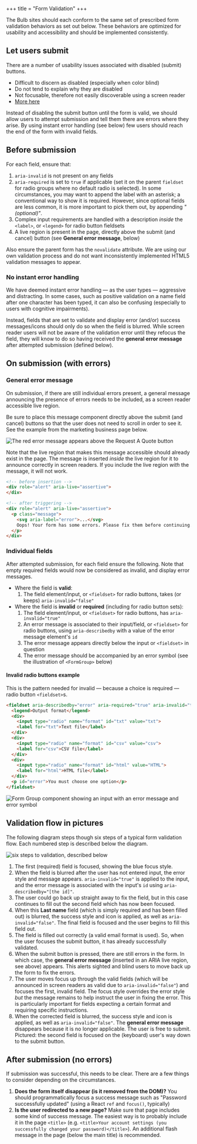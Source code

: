 +++
title = "Form Validation"
+++

The Bulb sites should each conform to the same set of prescribed form validation behaviors as set out below. These behaviors are optimized for usability and accessibility and should be implemented consistently.

## Let users submit

There are a number of usability issues associated with disabled (submit) buttons.

* Difficult to discern as disabled (especially when color blind)
* Do not tend to explain why they are disabled
* Not focusable, therefore not easily discoverable using a screen reader
* [More here](https://axesslab.com/disabled-buttons-suck/)

Instead of disabling the submit button until the form is valid, we should allow users to attempt submission and tell them there are errors where they arise. By using instant error handling (see below) few users should reach the end of the form with invalid fields.

## Before submission

For each field, ensure that:

1. `aria-invalid` is not present on any fields
2. `aria-required` is set to `true` if applicable (set it on the parent `fieldset` for radio groups where no default radio is selected). In some circumstances, you may want to append the label with an asterisk; a conventional way to show it is required. However, since optional fields are less common, it is more important to pick them out, by appending _"(optional)"_.
3. Complex input requirements are handled with a description _inside_ the `<label>`, or `<legend>` for radio button fieldsets
4. A live region is present in the page, directly above the submit (and cancel) button (see **General error message**, below)

Also ensure the parent form has the `novalidate` attribute. We are using our own validation process and do not want inconsistently implemented HTML5 validation messages to appear.

### No instant error handling

We have deemed instant error handling — as the user types — aggressive and distracting. In some cases, such as positive validation on a name field after one character has been typed, it can also be confusing (especially to users with cognitive impairments).

Instead, fields that are set to validate and display error (and/or) success messages/icons should only do so when the field is blurred. While screen reader users will not be aware of the validation error until they refocus the field, they will know to do so having received the **general error message** after attempted submission (defined below).

## On submission (with errors)

### General error message

On submission, if there are still individual errors present, a general message announcing the presence of errors needs to be included, as a screen reader accessible live region.

Be sure to place this message component directly above the submit (and cancel) buttons so that the user does not need to scroll in order to see it. See the example from the marketing business page below.

![The red error message appears above the Request A Quote button](/images/general-error.png)

Note that the live region that makes this message accessible should already exist in the page. The message is inserted _inside_ the live region for it to announce correctly in screen readers. If you include the live region _with_ the message, it will not work.

```html
<!-- before insertion -->
<div role="alert" aria-live="assertive">
</div>

<!-- after triggering -->
<div role="alert" aria-live="assertive">
  <p class="message">
    <svg aria-label="error">...</svg>
    Oops! Your form has some errors. Please fix them before continuing.
  </p>
</div>
```

### Individual fields

After attempted submission, for each field ensure the following. Note that empty required fields would now be considered as invalid, and display error messages.

* Where the field is **valid**:
    1. The field element/input, or `<fieldset>` for radio buttons, takes (or keeps) `aria-invalid="false"`
* Where the field is **invalid** or **required** (including for radio button sets):
    1. The field element/input, or `<fieldset>` for radio buttons, has `aria-invalid="true"`
    2. An error message is associated to their input/field, or `<fieldset>` for radio buttons, using `aria-describedby` with a value of the error message element's `id`
    3. The error message appears directly below the input or `<fieldset>` in question
    4. The error message should be accompanied by an error symbol (see the illustration of `<FormGroup>` below)

#### Invalid radio buttons example

This is the pattern needed for invalid — because a choice is required — radio button `<fieldset>`s.

```html
<fieldset aria-describedby="error" aria-required="true" aria-invalid="true">
  <legend>Output format</legend>
  <div>
    <input type="radio" name="format" id="txt" value="txt">
    <label for="txt">Text file</label>
  </div>
  <div>
    <input type="radio" name="format" id="csv" value="csv">
    <label for="csv">CSV file</label>
  </div>
  <div>
    <input type="radio" name="format" id="html" value="HTML">
    <label for="html">HTML file</label>
  </div>
  <p id="error">You must choose one option</p>
</fieldset>
```

![Form Group component showing an input with an error message and error symbol](/images/form_group_error.png)

## Validation flow in pictures

The following diagram steps though six steps of a typical form validation flow. Each numbered step is described below the diagram.

![six steps to validation, described below](/images/form-process.svg)

1. The first (required) field is focused, showing the blue focus style.
2. When the field is blurred after the user has not entered input, the error style and message appears. `aria-invalid="true"` is applied to the input, and the error message is associated with the input's `id` using `aria-describedby="[the id]"`.
3. The user could go back up straight away to fix the field, but in this case continues to fill out the second field which has now been focused.
4. When this **Last name** field (which is simply required and has been filled out) is blurred, the success style and icon is applied, as well as `aria-invalid="false"`. The final field is focused and the user begins to fill this field out.
5. The field is filled out correctly (a valid email format is used). So, when the user focuses the submit button, it has already successfully validated.
6. When the submit button is pressed, there are still errors in the form. In which case, the **general error message** (inserted in an ARIA live region, see above) appears. This alerts sighted and blind users to move back up the form to fix the errors.
7. The user moves focus up through the valid fields (which will be announced in screen readers as valid due to `aria-invalid="false"`) and focuses the first, invalid field. The focus style overrides the error style _but_ the message remains to help instruct the user in fixing the error. This is particularly important for fields expecting a certain format and requiring specific instructions.
8. When the corrected field is blurred, the success style and icon is applied, as well as `aria-invalid="false"`. The **general error message** disappears because it is no longer applicable. The user is free to submit. Pictured: the second field is focused on the (keyboard) user's way down to the submit button.

## After submission (no errors)

If submission was successful, this needs to be clear. There are a few things to consider depending on the circumstances.

1. **Does the form itself disappear (is it removed from the DOM)?** You should programmatically focus a success message such as "Password successfully updated" (using a React `ref` and `focus()`, typically)
2. **Is the user redirected to a new page?** Make sure that page includes some kind of success message. The easiest way is to probably include it in the page `<title>` (e.g. `<title>Your account settings (you successfully changed your password)</title>`). An additional flash message in the page (below the main title) is recommended.
